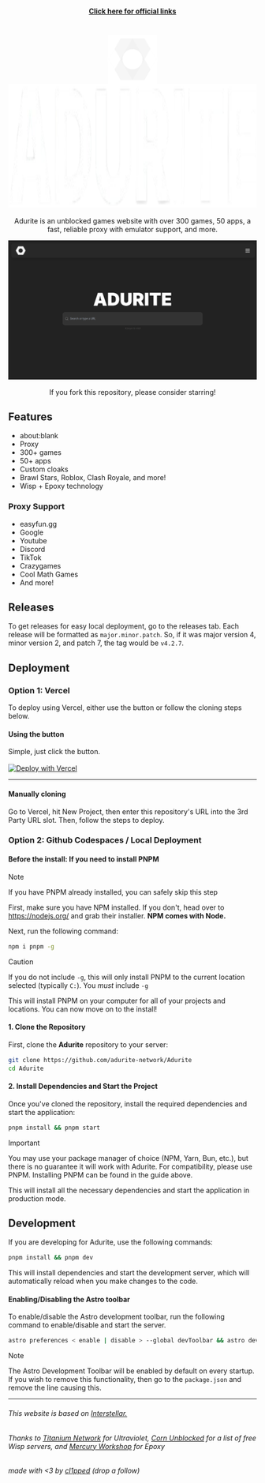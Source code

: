 
<h4 align="center"><a href="links.md"> Click here for official links </a></h4>
<h1 align="center"><img src="public/assets/media/icons/favicon.png" height="100px" align="center"></img><img></img><img src="name.png" height="250px" align="center"></img></h1>
<p align="center">Adurite is an unblocked games website with over 300 games, 50 apps, a fast, reliable proxy with emulator support, and more.</p>
<p align="center"><img src="fullpage.png" width="900px"></img></p>
<p align="center">If you fork this repository, please consider starring!</p>

## Features
* about:blank
* Proxy
* 300+ games
* 50+ apps
* Custom cloaks
* Brawl Stars, Roblox, Clash Royale, and more!
* Wisp + Epoxy technology

### Proxy Support
* easyfun.gg
* Google
* Youtube
* Discord
* TikTok
* Crazygames
* Cool Math Games
* And more!

## Releases
To get releases for easy local deployment, go to the releases tab. Each release will be formatted as `major.minor.patch`. So, if it was major version 4, minor version 2, and patch 7, the tag would be `v4.2.7`.

## Deployment

### Option 1: Vercel
To deploy using Vercel, either use the button or follow the cloning steps below.

#### Using the button
Simple, just click the button. <br><br>
[![Deploy with Vercel](https://vercel.com/button)](https://vercel.com/new/clone?repository-url=https%3A%2F%2Fgithub.com%2Fadurite-network%2FAdurite&project-name=adurite&repository-name=Adurite&demo-title=Adurite&demo-description=A%20Vercel-deployed%20Adurite%20website.&demo-url=https%3A%2F%2Fuseadurite.vercel.app%2F&demo-image=https%3A%2F%2Favatars.githubusercontent.com%2Fu%2F185982685%3Fs%3D200%26v%3D4)

<hr>

#### Manually cloning
Go to Vercel, hit New Project, then enter this repository's URL into the 3rd Party URL slot. Then, follow the steps to deploy.

### Option 2: Github Codespaces / Local Deployment

#### Before the install: If you need to install PNPM

> [!NOTE]
> If you have PNPM already installed, you can safely skip this step

First, make sure you have NPM installed. If you don't, head over to https://nodejs.org/ and grab their installer. **NPM comes with Node.**

Next, run the following command:

```bash
npm i pnpm -g
```

> [!CAUTION]
> If you do not include `-g`, this will only install PNPM to the current location selected (typically `C:`). You *must* include `-g`

This will install PNPM on your computer for all of your projects and locations. You can now move on to the install!
#### 1. Clone the Repository

First, clone the **Adurite** repository to your server:

```bash
git clone https://github.com/adurite-network/Adurite
cd Adurite
```

#### 2. Install Dependencies and Start the Project

Once you've cloned the repository, install the required dependencies and start the application:

```bash
pnpm install && pnpm start
```

> [!IMPORTANT]
> You may use your package manager of choice (NPM, Yarn, Bun, etc.), but there is no guarantee it will work with Adurite. For compatibility, please use PNPM. Installing PNPM can be found in the guide above.

This will install all the necessary dependencies and start the application in production mode.

## Development

If you are developing for Adurite, use the following commands:

```bash
pnpm install && pnpm dev
```

This will install dependencies and start the development server, which will automatically reload when you make changes to the code.

#### Enabling/Disabling the Astro toolbar

To enable/disable the Astro development toolbar, run the following command to enable/disable and start the server.

```bash
astro preferences < enable | disable > --global devToolbar && astro dev # Choose either enable or disable, do NOT just copy this command and execute.
```

> [!NOTE]
> The Astro Development Toolbar will be enabled by default on every startup. If you wish to remove this functionality, then go to the `package.json` and remove the line causing this.

<hr>

###### This website is based on <a href="https://github.com/UseInterstellar/Interstellar-Astro">Interstellar.</a>

###### Thanks to <a href="https://github.com/titaniumnetwork-dev/">Titanium Network</a> for Ultraviolet, <a href="https://github.com/corn-unblocked/">Corn Unblocked</a> for a list of free Wisp servers, and <a href="https://github.com/mercuryworkshop/">Mercury Workshop</a> for Epoxy

###### made with <3 by <a href="https://github.com/cl1pped">cl1pped</a> (drop a follow)
